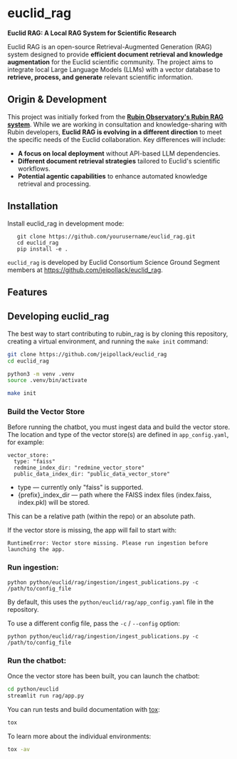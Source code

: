 # euclid_rag

**Euclid RAG: A Local RAG System for Scientific Research**

Euclid RAG is an open-source Retrieval-Augmented Generation (RAG) system designed to provide **efficient document retrieval and knowledge augmentation** for the Euclid scientific community. The project aims to integrate local Large Language Models (LLMs) with a vector database to **retrieve, process, and generate** relevant scientific information.

## Origin & Development

This project was initially forked from the [**Rubin Observatory's Rubin RAG system**](https://github.com/lsst-dm/rubin_rag). While we are working in consultation and knowledge-sharing with Rubin developers, **Euclid RAG is evolving in a different direction** to meet the specific needs of the Euclid collaboration. Key differences will include:

- **A focus on local deployment** without API-based LLM dependencies.
- **Different document retrieval strategies** tailored to Euclid's scientific workflows.
- **Potential agentic capabilities** to enhance automated knowledge retrieval and processing.

## Installation

Install euclid_rag in development mode:

```
   git clone https://github.com/yourusername/euclid_rag.git
   cd euclid_rag
   pip install -e .
```
`euclid_rag` is developed by Euclid Consortium Science Ground Segment members at https://github.com/jeipollack/euclid_rag.

## Features

<!-- A bullet list with things that this package does -->

## Developing euclid_rag

The best way to start contributing to rubin_rag is by cloning this repository, creating a virtual environment, and running the `make init` command:

```sh
git clone https://github.com/jeipollack/euclid_rag
cd euclid_rag

python3 -m venv .venv
source .venv/bin/activate

make init

```
### Build the Vector Store
Before running the chatbot, you must ingest data and build the vector store.
The location and type of the vector store(s) are defined in `app_config.yaml`, for example:

```
vector_store:
  type: "faiss"
  redmine_index_dir: "redmine_vector_store"
  public_data_index_dir: "public_data_vector_store"
```

- type — currently only "faiss" is supported.
- {prefix}_index_dir — path where the FAISS index files (index.faiss, index.pkl) will be stored.

This can be a relative path (within the repo) or an absolute path.

If the vector store is missing, the app will fail to start with:

```
RuntimeError: Vector store missing. Please run ingestion before launching the app.
```

### Run ingestion:
```
python python/euclid/rag/ingestion/ingest_publications.py -c /path/to/config_file
```

By default, this uses the `python/euclid/rag/app_config.yaml` file in the repository.

To use a different config file, pass the `-c` / `--config` option:

```
python python/euclid/rag/ingestion/ingest_publications.py -c /path/to/config_file
```

### Run the chatbot:

Once the vector store has been built, you can launch the chatbot:

```sh
cd python/euclid
streamlit run rag/app.py
```

You can run tests and build documentation with [tox](https://tox.wiki/en/latest/):

```sh
tox
```

To learn more about the individual environments:

```sh
tox -av
```



